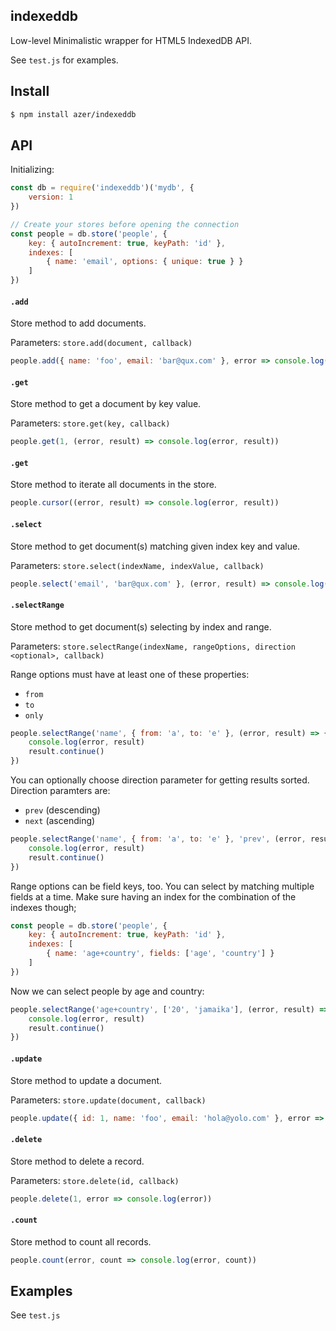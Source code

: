 ## indexeddb

Low-level Minimalistic wrapper for HTML5 IndexedDB API.

See `test.js` for examples.

## Install

```bash
$ npm install azer/indexeddb
```

## API

Initializing:

```js
const db = require('indexeddb')('mydb', {
    version: 1
})

// Create your stores before opening the connection
const people = db.store('people', {
    key: { autoIncrement: true, keyPath: 'id' },
    indexes: [
        { name: 'email', options: { unique: true } }
    ]
})
```

#### `.add`

Store method to add documents.

Parameters: `store.add(document, callback)`

```js
people.add({ name: 'foo', email: 'bar@qux.com' }, error => console.log(error))
```

#### `.get`

Store method to get a document by key value.

Parameters: `store.get(key, callback)`

```js
people.get(1, (error, result) => console.log(error, result))
```

#### `.get`

Store method to iterate all documents in the store.

```js
people.cursor((error, result) => console.log(error, result))
```

#### `.select`

Store method to get document(s) matching given index key and value.

Parameters: `store.select(indexName, indexValue, callback)`

```js
people.select('email', 'bar@qux.com' }, (error, result) => console.log(error, result))
```

#### `.selectRange`

Store method to get document(s) selecting by index and range.

Parameters: `store.selectRange(indexName, rangeOptions, direction <optional>, callback)`

Range options must have at least one of these properties:
* `from`
* `to`
* `only`

```js
people.selectRange('name', { from: 'a', to: 'e' }, (error, result) => {
    console.log(error, result)
    result.continue()
})
```

You can optionally choose direction parameter for getting results sorted. Direction paramters are:
* `prev` (descending)
* `next` (ascending)

```js
people.selectRange('name', { from: 'a', to: 'e' }, 'prev', (error, result) => {
    console.log(error, result)
    result.continue()
})
```

Range options can be field keys, too. You can select by matching multiple fields at a time. Make sure having an index for the combination of the indexes though;

```js
const people = db.store('people', {
    key: { autoIncrement: true, keyPath: 'id' },
    indexes: [
        { name: 'age+country', fields: ['age', 'country'] }
    ]
})
```

Now we can select people by age and country:

```js
people.selectRange('age+country', ['20', 'jamaika'], (error, result) => {
    console.log(error, result)
    result.continue()
})
```

#### `.update`

Store method to update a document.

Parameters: `store.update(document, callback)`

```js
people.update({ id: 1, name: 'foo', email: 'hola@yolo.com' }, error => console.log(error))
```

#### `.delete`

Store method to delete a record.

Parameters: `store.delete(id, callback)`

```js
people.delete(1, error => console.log(error))
```

#### `.count`

Store method to count all records.

```js
people.count(error, count => console.log(error, count))
```

## Examples

See `test.js`
